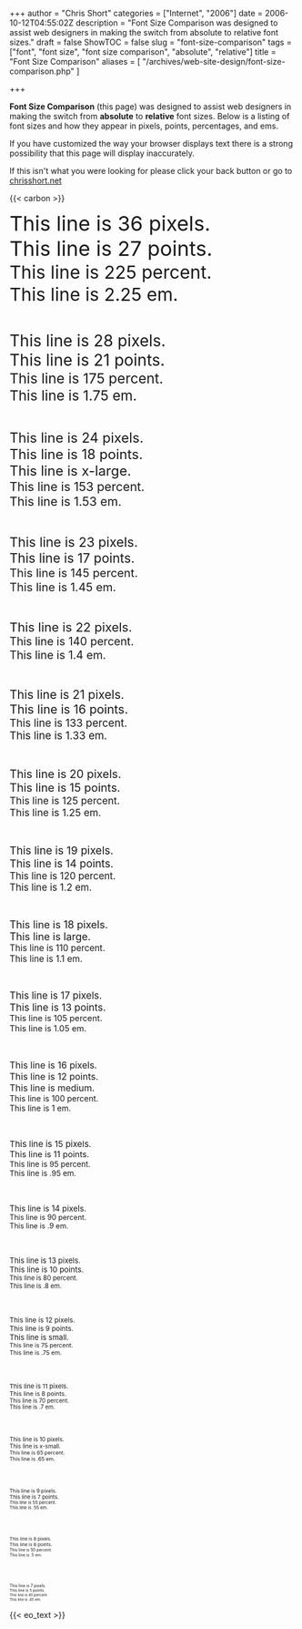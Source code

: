+++
author = "Chris Short"
categories = ["Internet", "2006"]
date = 2006-10-12T04:55:02Z
description = "Font Size Comparison was designed to assist web designers in making the switch from absolute to relative font sizes."
draft = false
ShowTOC = false
slug = "font-size-comparison"
tags = ["font", "font size", "font size comparison", "absolute", "relative"]
title = "Font Size Comparison"
aliases = [
    "/archives/web-site-design/font-size-comparison.php"
]

+++

**Font Size Comparison** (this page) was designed to assist web designers in making the switch from **absolute** to **relative** font sizes. Below is a listing of font sizes and how they appear in pixels, points, percentages, and ems.

If you have customized the way your browser displays text there is a strong possibility that this page will display inaccurately.

If this isn't what you were looking for please click your back button or go to [chrisshort.net](https://chrisshort.net)

{{< carbon >}}

<div style="font-size:36px">This line is 36 pixels.</div>
<div style="font-size:27pt">This line is 27 points.</div>
<div style="font-size:225%">This line is 225 percent.</div>
<div style="font-size:2.25em">This line is 2.25 em.</div>
<p>&nbsp;</p>
<div style="font-size:28px">This line is 28 pixels.</div>
<div style="font-size:21pt">This line is 21 points.</div>
<div style="font-size:175%">This line is 175 percent.</div>
<div style="font-size:1.75em">This line is 1.75 em.</div>
<p>&nbsp;</p>
<div style="font-size:24px">This line is 24 pixels.</div>
<div style="font-size:18pt">This line is 18 points.</div>
<div style="font-size:x-large">This line is x-large.</div>
<div style="font-size:153%">This line is 153 percent.</div>
<div style="font-size:1.53em">This line is 1.53 em.</div>
<p>&nbsp;</p>
<div style="font-size:23px">This line is 23 pixels.</div>
<div style="font-size:17pt">This line is 17 points.</div>
<div style="font-size:145%">This line is 145 percent.</div>
<div style="font-size:1.45em">This line is 1.45 em.</div>
<p>&nbsp;</p>
<div style="font-size:22px">This line is 22 pixels.</div>
<div style="font-size:140%">This line is 140 percent.</div>
<div style="font-size:1.4em">This line is 1.4 em.</div>
<p>&nbsp;</p>
<div style="font-size:21px">This line is 21 pixels.</div>
<div style="font-size:16pt">This line is 16 points.</div>
<div style="font-size:133%">This line is 133 percent.</div>
<div style="font-size:1.33em">This line is 1.33 em.</div>
<p>&nbsp;</p>
<div style="font-size:20px">This line is 20 pixels.</div>
<div style="font-size:15pt">This line is 15 points.</div>
<div style="font-size:125%">This line is 125 percent.</div>
<div style="font-size:1.25em">This line is 1.25 em.</div>
<p>&nbsp;</p>
<div style="font-size:19px">This line is 19 pixels.</div>
<div style="font-size:14pt">This line is 14 points.</div>
<div style="font-size:120%">This line is 120 percent.</div>
<div style="font-size:1.2em">This line is 1.2 em.</div>
<p>&nbsp;</p>
<div style="font-size:18px">This line is 18 pixels.</div>
<div style="font-size:large">This line is large.</div>
<div style="font-size:110%">This line is 110 percent.</div>
<div style="font-size:1.1em">This line is 1.1 em.</div>
<p>&nbsp;</p>
<div style="font-size:17px">This line is 17 pixels.</div>
<div style="font-size:13pt">This line is 13 points.</div>
<div style="font-size:105%">This line is 105 percent.</div>
<div style="font-size:1.05em">This line is 1.05 em.</div>
<p>&nbsp;</p>
<div style="font-size:16px">This line is 16 pixels.</div>
<div style="font-size:12pt">This line is 12 points.</div>
<div style="font-size:medium">This line is medium.</div>
<div style="font-size:100%">This line is 100 percent.</div>
<div style="font-size:1em">This line is 1 em.</div>
<p>&nbsp;</p>
<div style="font-size:15px">This line is 15 pixels.</div>
<div style="font-size:11pt">This line is 11 points.</div>
<div style="font-size:95%">This line is 95 percent.</div>
<div style="font-size:.95em">This line is .95 em.</div>
<p>&nbsp;</p>
<div style="font-size:14px">This line is 14 pixels.</div>
<div style="font-size:90%">This line is 90 percent.</div>
<div style="font-size:.9em">This line is .9 em.</div>
<p>&nbsp;</p>
<div style="font-size:13px">This line is 13 pixels.</div>
<div style="font-size:10pt">This line is 10 points.</div>
<div style="font-size:80%">This line is 80 percent.</div>
<div style="font-size:.8em">This line is .8 em.</div>
<p>&nbsp;</p>
<div style="font-size:12px">This line is 12 pixels.</div>
<div style="font-size:9pt">This line is 9 points.</div>
<div style="font-size:small">This line is small.</div>
<div style="font-size:75%">This line is 75 percent.</div>
<div style="font-size:.75em">This line is .75 em.</div>
<p>&nbsp;</p>
<div style="font-size:11px">This line is 11 pixels.</div>
<div style="font-size:8pt">This line is 8 points.</div>
<div style="font-size:70%">This line is 70 percent.</div>
<div style="font-size:.7em">This line is .7 em.</div>
<p>&nbsp;</p>
<div style="font-size:10px">This line is 10 pixels.</div>
<div style="font-size:x-small">This line is x-small.</div>
<div style="font-size:65%">This line is 65 percent.</div>
<div style="font-size:.65em">This line is .65 em.</div>
<p>&nbsp;</p>
<div style="font-size:9px">This line is 9 pixels.</div>
<div style="font-size:7pt">This line is 7 points.</div>
<div style="font-size:55%">This line is 55 percent.</div>
<div style="font-size:.55em">This line is .55 em.</div>
<p>&nbsp;</p>
<div style="font-size:8px">This line is 8 pixels.</div>
<div style="font-size:6pt">This line is 6 points.</div>
<div style="font-size:50%">This line is 50 percent.</div>
<div style="font-size:.5em">This line is .5 em.</div>
<p>&nbsp;</p>
<div style="font-size:7px">This line is 7 pixels.</div>
<div style="font-size:5pt">This line is 5 points.</div>
<div style="font-size:45%">This line is 45 percent.</div>
<div style="font-size:.45em">This line is .45 em.</div>

{{< eo_text >}}

